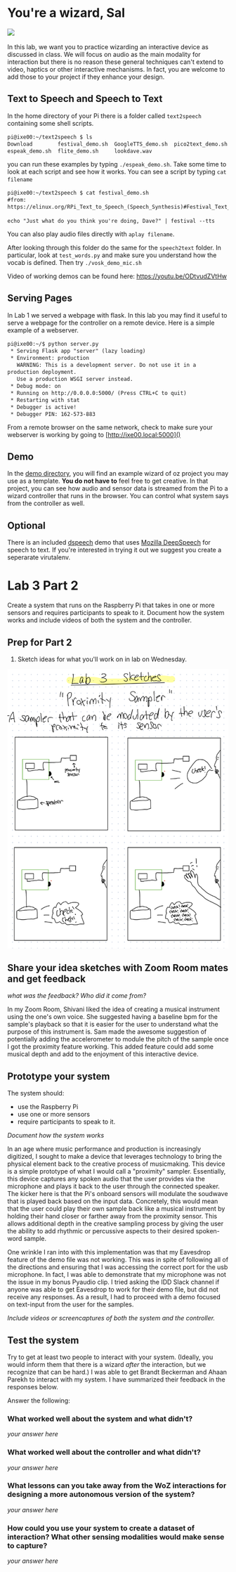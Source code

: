 # You're a wizard, Sal

<img src="https://pbs.twimg.com/media/Cen7qkHWIAAdKsB.jpg" height="400">

In this lab, we want you to practice wizarding an interactive device as discussed in class. We will focus on audio as the main modality for interaction but there is no reason these general techniques can't extend to video, haptics or other interactive mechanisms. In fact, you are welcome to add those to your project if they enhance your design.


## Text to Speech and Speech to Text

In the home directory of your Pi there is a folder called `text2speech` containing some shell scripts.

```
pi@ixe00:~/text2speech $ ls
Download        festival_demo.sh  GoogleTTS_demo.sh  pico2text_demo.sh
espeak_demo.sh  flite_demo.sh     lookdave.wav

```

you can run these examples by typing 
`./espeak_demo.sh`. Take some time to look at each script and see how it works. You can see a script by typing `cat filename`

```
pi@ixe00:~/text2speech $ cat festival_demo.sh 
#from: https://elinux.org/RPi_Text_to_Speech_(Speech_Synthesis)#Festival_Text_to_Speech

echo "Just what do you think you're doing, Dave?" | festival --tts

```

You can also play audio files directly with `aplay filename`.

After looking through this folder do the same for the `speech2text` folder. In particular, look at `test_words.py` and make sure you understand how the vocab is defined. Then try `./vosk_demo_mic.sh`

Video of working demos can be found here: https://youtu.be/ODtvudZVtHw

## Serving Pages

In Lab 1 we served a webpage with flask. In this lab you may find it useful to serve a webpage for the controller on a remote device. Here is a simple example of a webserver.

```
pi@ixe00:~/$ python server.py
 * Serving Flask app "server" (lazy loading)
 * Environment: production
   WARNING: This is a development server. Do not use it in a production deployment.
   Use a production WSGI server instead.
 * Debug mode: on
 * Running on http://0.0.0.0:5000/ (Press CTRL+C to quit)
 * Restarting with stat
 * Debugger is active!
 * Debugger PIN: 162-573-883
```
From a remote browser on the same network, check to make sure your webserver is working by going to [http://ixe00.local:5000]()


## Demo

In the [demo directory](./demo), you will find an example wizard of oz project you may use as a template. **You do not have to** feel free to get creative. In that project, you can see how audio and sensor data is streamed from the Pi to a wizard controller that runs in the browser. You can control what system says from the controller as well.

## Optional

There is an included [dspeech](.dspeech) demo that uses [Mozilla DeepSpeech](https://github.com/mozilla/DeepSpeech) for speech to text. If you're interested in trying it out we suggest you create a seperarate virutalenv. 



# Lab 3 Part 2

Create a system that runs on the Raspberry Pi that takes in one or more sensors and requires participants to speak to it. Document how the system works and include videos of both the system and the controller.

## Prep for Part 2

1. Sketch ideas for what you'll work on in lab on Wednesday.

![sketch2](IMG_DEE84B0CC3AE-1.jpeg "sketch")

## Share your idea sketches with Zoom Room mates and get feedback

*what was the feedback? Who did it come from?*

In my Zoom Room, Shivani liked the idea of creating a musical instrument using the one's own voice. She suggested having a baseline bpm for the sample's playback so that it is easier for the user to understand what the purpose of this instrument is. Sam made the awesome suggestion of potentially adding the accelerometer to module the pitch of the sample once I got the proximity feature working. This added feature could add some musical depth and add to the enjoyment of this interactive device.

## Prototype your system

The system should:
* use the Raspberry Pi 
* use one or more sensors
* require participants to speak to it. 

*Document how the system works*

In an age where music performance and production is increasingly digitized, I sought to make a device that leverages technology to bring the physical element back to the creative process of musicmaking. This device is a simple prototype of what I would call a "proximity" sampler. Essentially, this device captures any spoken audio that the user provides via the microphone and plays it back to the user through the connected speaker. The kicker here is that the Pi's onboard sensors will modulate the soudwave that is played back based on the input data. Concretely, this would mean that the user could play their own sample back like a musical instrument by holding their hand closer or farther away from the proximity sensor. This allows additional depth in the creative sampling process by giving the user the ability to add rhythmic or percussive aspects to their desired spoken-word sample.

One wrinkle I ran into with this implementation was that my Eavesdrop feature of the demo file was not working. This was in spite of following all of the directions and ensuring that I was accessing the correct port for the usb microphone. In fact, I was able to demonstrate that my microphone was not the issue in my bonus Pyaudio clip. I tried asking the IDD Slack channel if anyone was able to get Eavesdrop to work for their demo file, but did not receive any responses. As a result, I had to proceed with a demo focused on text-input from the user for the samples. 

*Include videos or screencaptures of both the system and the controller.*

## Test the system
Try to get at least two people to interact with your system. (Ideally, you would inform them that there is a wizard _after_ the interaction, but we recognize that can be hard.)
I was able to get Brandt Beckerman and Ahaan Parekh to interact with my system. I have summarized their feedback in the responses below.

Answer the following:

### What worked well about the system and what didn't?
*your answer here*

### What worked well about the controller and what didn't?

*your answer here*

### What lessons can you take away from the WoZ interactions for designing a more autonomous version of the system?

*your answer here*


### How could you use your system to create a dataset of interaction? What other sensing modalities would make sense to capture?

*your answer here*

